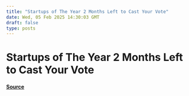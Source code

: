 ```yaml
---
title: "Startups of The Year 2 Months Left to Cast Your Vote"
date: Wed, 05 Feb 2025 14:30:03 GMT
draft: false
type: posts
---
```

# Startups of The Year 2 Months Left to Cast Your Vote









#### [Source](https://hackernoon.com/startups-of-the-year-2-months-left-to-cast-your-vote?source=rss)


